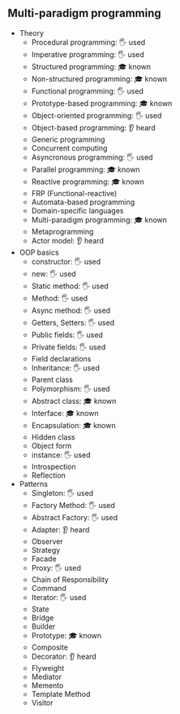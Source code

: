 ## Multi-paradigm programming

- Theory
  - Procedural programming: 🖐️ used
  - Imperative programming: 🖐️ used
  - Structured programming: 🎓 known
  - Non-structured programming: 🎓 known
  - Functional programming: 🖐️ used
  - Prototype-based programming: 🎓 known
  - Object-oriented programming: 🖐️ used
  - Object-based programming: 👂 heard
  - Generic programming
  - Concurrent computing
  - Asyncronous programming: 🖐️ used
  - Parallel programming: 🎓 known
  - Reactive programming: 🎓 known
  - FRP (Functional-reactive)
  - Automata-based programming
  - Domain-specific languages
  - Multi-paradigm programming: 🎓 known
  - Metaprogramming
  - Actor model: 👂 heard
- OOP basics
  - constructor: 🖐️ used
  - new: 🖐️ used
  - Static method: 🖐️ used
  - Method: 🖐️ used
  - Async method: 🖐️ used
  - Getters, Setters: 🖐️ used 
  - Public fields: 🖐️ used
  - Private fields: 🖐️ used
  - Field declarations
  - Inheritance: 🖐️ used
  - Parent class
  - Polymorphism: 🖐️ used
  - Abstract class: 🎓 known
  - Interface: 🎓 known
  - Encapsulation: 🎓 known
  - Hidden class
  - Object form
  - instance: 🖐️ used
  - Introspection
  - Reflection
- Patterns
  - Singleton: 🖐️ used
  - Factory Method: 🖐️ used
  - Abstract Factory: 🖐️ used
  - Adapter: 👂 heard
  - Observer
  - Strategy
  - Facade
  - Proxy: 🖐️ used
  - Chain of Responsibility
  - Command
  - Iterator: 🖐️ used
  - State
  - Bridge
  - Builder
  - Prototype: 🎓 known
  - Composite
  - Decorator: 👂 heard
  - Flyweight
  - Mediator
  - Memento
  - Template Method
  - Visitor

